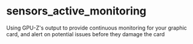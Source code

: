 # sensors_active_monitoring
Using GPU-Z's output to provide continuous monitoring for your graphic card, and alert on potential issues before they damage the card

